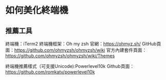 # 如何美化終端機

## 推薦工具
終端機：iTerm2
終端機框架：Oh my zsh
官網：https://ohmyz.sh/
GitHub頁面：https://github.com/ohmyzsh/ohmyzsh/wiki
官方內建套件頁面：https://github.com/ohmyzsh/ohmyzsh/wiki/Themes

終端機推薦樣式（可支援Unicode):Powerlevel10k
Github頁面：https://github.com/romkatv/powerlevel10k
